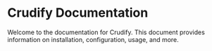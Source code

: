 # Crudify Documentation

Welcome to the documentation for Crudify. This document provides information on installation, configuration, usage, and more.
